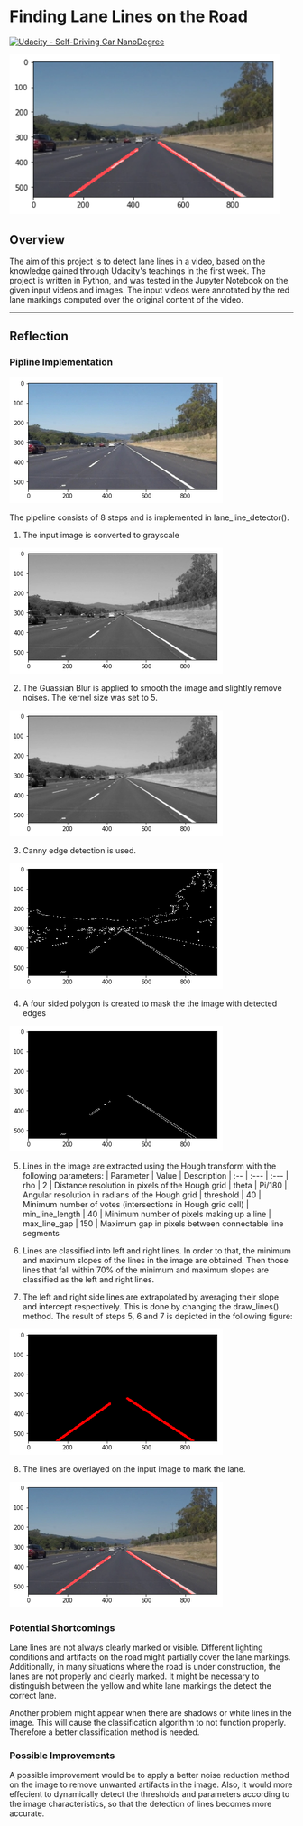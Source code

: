 # **Finding Lane Lines on the Road** 
[![Udacity - Self-Driving Car NanoDegree](https://s3.amazonaws.com/udacity-sdc/github/shield-carnd.svg)](http://www.udacity.com/drive)

<img src="writeup_images/7.png" width="480" alt="Combined Image" />

Overview
---


The aim of this project is to detect lane lines in a video, based on the knowledge gained through Udacity's teachings in the first week. The project is written in Python, and was tested in the Jupyter Notebook on the given input videos and images. The input videos were annotated by the red lane markings computed over the original content of the video.


[//]: # (Image References)

[image1]: ./writeup_images/1.png "Original"
[image2]: ./writeup_images/2.png "Grayscale"
[image3]: ./writeup_images/3.png "Blurred"
[image4]: ./writeup_images/4.png "Canny"
[image5]: ./writeup_images/5.png "Masked"
[image6]: ./writeup_images/6.png "Hough Lines"
[image7]: ./writeup_images/7.png "Final"
---

## Reflection

### Pipline Implementation



![alt text][image1]

The pipeline consists of 8 steps and is implemented in lane_line_detector().

1. The input image is converted to grayscale

  ![alt text][image2]

2. The Guassian Blur is applied to smooth the image and slightly remove noises. The kernel size was set to 5.

  ![alt text][image3]

3. Canny edge detection is used.

  ![alt text][image4]

4. A four sided polygon is created to mask the the image with detected edges 

  ![alt text][image5]

5. Lines in the image are extracted using the Hough transform with the following parameters:
    | Parameter | Value | Description
    | :-- | :--- | :---
    | rho | 2 | Distance resolution in pixels of the Hough grid
    | theta | Pi/180 | Angular resolution in radians of the Hough grid
    | threshold | 40 | Minimum number of votes (intersections in Hough grid cell)
    | min_line_length | 40 | Minimum number of pixels making up a line
    | max_line_gap | 150 | Maximum gap in pixels between connectable line segments

6. Lines are classified into left and right lines. In order to that, the minimum and maximum slopes of the lines in the image are obtained. Then those lines that fall within 70% of the minimum and maximum slopes are classified as the left and right lines.

7. The left and right side lines are extrapolated by averaging their slope and intercept respectively. This is done by changing the draw_lines() method. The result of steps 5, 6 and 7 is depicted in the following figure:

 ![alt text][image6]

8. The lines are overlayed on the input image to mark the lane.

 ![alt text][image7]



### Potential Shortcomings 

Lane lines are not always clearly marked or visible. Different lighting conditions and artifacts on the road might partially cover the lane markings. Additionally, in many situations where the road is under construction, the lanes are not properly and clearly marked. It might be necessary to distinguish between the yellow and white lane markings the detect the correct lane.

Another problem might appear when there are shadows or white lines in the image. This will cause the classification algorithm to not function properly. Therefore a better classification method is needed.


### Possible Improvements

A possible improvement would be to apply a better noise reduction method on the image to remove unwanted artifacts in the image. Also, it would more effecient to dynamically detect the thresholds and parameters according to the image characteristics, so that the detection of lines becomes more accurate. 
